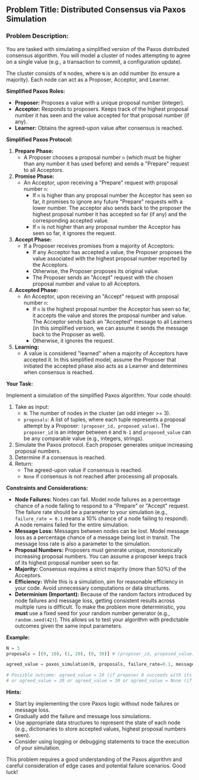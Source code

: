 ## Problem Title: Distributed Consensus via Paxos Simulation

### Problem Description:

You are tasked with simulating a simplified version of the Paxos distributed consensus algorithm. You will model a cluster of nodes attempting to agree on a single value (e.g., a transaction to commit, a configuration update).

The cluster consists of `N` nodes, where `N` is an odd number (to ensure a majority). Each node can act as a Proposer, Acceptor, and Learner.

**Simplified Paxos Roles:**

*   **Proposer:** Proposes a value with a unique proposal number (integer).
*   **Acceptor:** Responds to proposers. Keeps track of the highest proposal number it has seen and the value accepted for that proposal number (if any).
*   **Learner:** Obtains the agreed-upon value after consensus is reached.

**Simplified Paxos Protocol:**

1.  **Prepare Phase:**
    *   A Proposer chooses a proposal number `n` (which must be higher than any number it has used before) and sends a "Prepare" request to all Acceptors.
2.  **Promise Phase:**
    *   An Acceptor, upon receiving a "Prepare" request with proposal number `n`:
        *   If `n` is higher than any proposal number the Acceptor has seen so far, it promises to ignore any future "Prepare" requests with a lower number. The acceptor also sends back to the proposer the highest proposal number it has accepted so far (if any) and the corresponding accepted value.
        *   If `n` is not higher than any proposal number the Acceptor has seen so far, it ignores the request.
3.  **Accept Phase:**
    *   If a Proposer receives promises from a majority of Acceptors:
        *   If any Acceptor has accepted a value, the Proposer proposes the value associated with the highest proposal number reported by the Acceptors.
        *   Otherwise, the Proposer proposes its original value.
        *   The Proposer sends an "Accept" request with the chosen proposal number and value to all Acceptors.
4.  **Accepted Phase:**
    *   An Acceptor, upon receiving an "Accept" request with proposal number `n`:
        *   If `n` is the highest proposal number the Acceptor has seen so far, it accepts the value and stores the proposal number and value. The Acceptor sends back an "Accepted" message to all Learners (in this simplified version, we can assume it sends the message back to the Proposer as well).
        *   Otherwise, it ignores the request.
5.  **Learning:**
    *   A value is considered "learned" when a majority of Acceptors have accepted it. In this simplified model, assume the Proposer that initiated the accepted phase also acts as a Learner and determines when consensus is reached.

**Your Task:**

Implement a simulation of the simplified Paxos algorithm. Your code should:

1.  Take as input:
    *   `N`: The number of nodes in the cluster (an odd integer >= 3).
    *   `proposals`: A list of tuples, where each tuple represents a proposal attempt by a Proposer: `(proposer_id, proposed_value)`. The `proposer_id` is an integer between `0` and `N-1` and `proposed_value` can be any comparable value (e.g., integers, strings).
2.  Simulate the Paxos protocol. Each proposer generates unique increasing proposal numbers.
3.  Determine if a consensus is reached.
4.  Return:
    *   The agreed-upon value if consensus is reached.
    *   `None` if consensus is not reached after processing all proposals.

**Constraints and Considerations:**

*   **Node Failures:** Nodes can fail. Model node failures as a percentage chance of a node failing to respond to a "Prepare" or "Accept" request.  The failure rate should be a parameter to your simulation (e.g., `failure_rate = 0.1` means a 10% chance of a node failing to respond). A node remains failed for the entire simulation.
*   **Message Loss:** Messages between nodes can be lost. Model message loss as a percentage chance of a message being lost in transit. The message loss rate is also a parameter to the simulation.
*   **Proposal Numbers:** Proposers must generate unique, monotonically increasing proposal numbers.  You can assume a proposer keeps track of its highest proposal number seen so far.
*   **Majority:** Consensus requires a strict majority (more than 50%) of the Acceptors.
*   **Efficiency:** While this is a simulation, aim for reasonable efficiency in your code. Avoid unnecessary computations or data structures.
*   **Determinism (Important):**  Because of the random factors introduced by node failures and message loss, getting consistent results across multiple runs is difficult.  To make the problem more deterministic, you **must** use a fixed seed for your random number generator (e.g., `random.seed(42)`). This allows us to test your algorithm with predictable outcomes given the same input parameters.

**Example:**

```python
N = 3
proposals = [(0, 10), (1, 20), (0, 30)] # (proposer_id, proposed_value)

agreed_value = paxos_simulation(N, proposals, failure_rate=0.1, message_loss_rate=0.05)

# Possible outcome: agreed_value = 10 (if proposer 0 succeeds with its first proposal)
# or agreed_value = 20 or agreed_value = 30 or agreed_value = None (if no consensus is reached)
```

**Hints:**

*   Start by implementing the core Paxos logic without node failures or message loss.
*   Gradually add the failure and message loss simulations.
*   Use appropriate data structures to represent the state of each node (e.g., dictionaries to store accepted values, highest proposal numbers seen).
*   Consider using logging or debugging statements to trace the execution of your simulation.

This problem requires a good understanding of the Paxos algorithm and careful consideration of edge cases and potential failure scenarios. Good luck!
